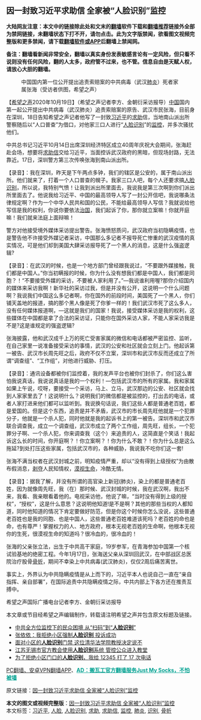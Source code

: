  <h2>因一封致习近平求助信 全家被“人脸识别”监控</h2> <p class="notice"><b>大陆网友注意：本文中的链接除此处和文末的<a href="https://github.com/bannedbook/fanqiang" >翻墙</a>软件下载和<a href="https://github.com/killgcd/justmysocks/blob/master/README.md">翻墙推荐</a>链接外全部为禁网链接，未翻墙状态下打不开，请勿点击。此为文字版禁闻，欲看图文视频完整版和更多禁闻，请下载<a href="https://github.com/bannedbook/fanqiang">翻墙软件或APP</a>后翻墙上禁闻网。</p><p>备注：翻墙看新闻非常安全，翻墙以真实身份发表敏感言论有一定风险，但只看不说则没有任何风险，翻的人太多，政府管不过来，也不管。信息自由是天赋人权，请放心大胆的翻墙。</b></p>  <div class="entry"> <figure><figcaption>中国国内第一位公开提出追责索赔案的中共病毒（武汉<a href="https://www.bannedbook.org/bnews/tag/%e8%82%ba%e7%82%8e/" class="st_tag internal_tag" rel="tag" title="标签 肺炎 下的日志">肺炎</a>）死者家属张海（受访者供图，希望之声）</figcaption></figure> <p>【<span class='wp_keywordlink_affiliate'><a href="https://www.soundofhope.org" title="希望之声" target="_blank">希望之声</a></span>2020年10月19日】（希望之声记者李方、金朝衍采访报导）<span class='wp_keywordlink_affiliate'><a href="https://www.bannedbook.org/" title="中国" target="_blank">中国</a></span>国内第一起公开提出中共病毒（武汉肺炎）追责索赔案的原告、武汉市民张海，目前身在深圳，18日告知希望之声记者他写了一封致<a href="https://www.bannedbook.org/bnews/tag/%e4%b9%a0%e8%bf%91%e5%b9%b3/" class="st_tag internal_tag" rel="tag" title="标签 习近平 下的日志">习近平</a>的<a href="https://www.bannedbook.org/bnews/tag/%E6%B1%82%E5%8A%A9/" class="st_tag internal_tag" rel="tag" title="标签 求助 下的日志">求助</a>信，当地南山派出所警察随后以“人口普查”为借口，对他家三口人进行“<a href="https://www.bannedbook.org/bnews/tag/%E4%BA%BA%E8%84%B8/" class="st_tag internal_tag" rel="tag" title="标签 人脸 下的日志">人脸</a><a href="https://www.bannedbook.org/bnews/tag/%E8%AF%86%E5%88%AB/" class="st_tag internal_tag" rel="tag" title="标签 识别 下的日志">识别</a>”的<a href="https://www.bannedbook.org/bnews/tag/%e7%9b%91%e6%8e%a7/" class="st_tag internal_tag" rel="tag" title="标签 监控 下的日志">监控</a>，并多次骚扰他们。</p> <p>中共总书记习近平10月14日出席深圳经济特区成立40周年庆祝大会期间，张海赶赴会场，想要将<a href="https://www.bannedbook.org/bnews/tag/%E6%B1%82%E5%8A%A9%E4%BF%A1/" class="st_tag internal_tag" rel="tag" title="标签 求助信 下的日志">求助信</a>交给习近平，当面控诉武汉政府的黑暗，但现场封路，无法靠近。17日，深圳警方第三次传唤张海到南山派出所。</p> <p>【录音】：我在深圳，昨天是下午两点多钟，我们的辖区是公安的，属于南山派出所。他们就来了，打着一个人口普查的幌子。我家三口人吧，每个人还要求搞<a href="https://www.bannedbook.org/bnews/tag/%e4%ba%ba%e8%84%b8%e8%af%86%e5%88%ab/" class="st_tag internal_tag" rel="tag" title="标签 人脸识别 下的日志">人脸识别</a>，所以说，我特别气愤！让我到派出所里面去，我说我是第三次啊到你们派出所里面去了。他说我给习近平、中国的最高领导人写了一封公开信吧，我说哪条法律规定啊？作为一个中华人民共和国的公民，不能给最高领导人写信？我就说给他写信是我的权利，你说你要依法<span class='wp_keywordlink'><a href="https://www.bannedbook.org/forum24/topic8925.html" title="《治国大道》" target="_blank">治国</a></span>，我们起诉了你，那你就立案嘛！你就开庭嘛！我们就来法庭上面辩嘛！</p>  <p>警方对他接受境外媒体采访提出警告。张海愤怒质问，武汉政府当初隐瞒疫情，也是警告他不许接受外媒记者采访，中国那么多记者不报导死亡惨重的武汉疫情的真实情况，可是他们却到美国大肆采访报导死了一个黑人的消息，这是什么强盗逻辑?</p> <p>【录音】：在武汉的时候，也是一个地方部门曾经跟我说过，“不要跟外媒接触，我们都是中国人。”你当初瞒报的时候，你为什么没有想我们都是中国人，我们都是同胞？！“不要接受外媒的采访，不要被人家利用了。”&#8212;我说谁利用喔?那你介绍国内的媒体来采访我啊！新华社的采访过我，但是并没有公开，这说明一个什么问题啊？我说我们中国这么多记者啊，你在国外的前段时间，美国死了一个黑人，你们铺天盖地的报道，搞的那个黑人像是死了你爹一样的！我们武汉市死了这么多人，没有任何媒体报道啊，&#8212;这就是我们的国家！我说，接受媒体采访是我的权利，这些媒体在中国都是拿了合法的采访证，只能你在国外采访人家，不能人家采访我是不是?这是谁规定的强盗逻辑?</p> <p>张海披露，他和武汉成千上万的死亡受害家属的微信和电话都被严密监控、监听，在自己家里一说准备接受采访的事情，武汉的公安和社区就会立刻上门。他起诉第一被告、武汉市长周先旺之后，政府不仅不立案，深圳市和武汉市反而还成立了所谓“调查组”、“工作组”，对他进行威胁、打压。</p>  <p>【录音】：通讯设备都被你们监控着，我的发声平台也被你们封杀了，你们这么害怕我说真话，我说说真话是我的一个权利！&#8212;包括武汉市的所有的家属。我和家属如果上午说，哎呀，要接受一个采访，马上、立马，武汉那边的公安、社区就会找到人家家里去了！这说明什么？说明我们的微信都是被监控的，打出去的电话，或者人家打进来他们都可以监听到。我说换句话说，我们这些人都是普通老百姓，都是爱国的。但是这个东西，追责是并不矛盾，武汉市的市长周先旺他就是一个犯罪分子，他就是一个杀人犯，同时他就是我的起诉书上的第一被告。深圳市和武汉市联合调查我，成立一个调查组，武汉市成立了两个工作组，周先旺，组长，一个犯罪分子啊、一个杀人犯，你来调查我（这个）来追责的人，这简直是个笑话！我起诉这么长的时间，你开庭啊？！你立案啊？！你为什么不敢？！你为什么总是这么拖延?到处打压这些家属，包括武汉市的，各种威胁，我说我不吃你们这一套!</p> <p>张海不满当权者在武汉封城之前，明知疫情严重，却以“没有得到上级授权”为由散布假消息，<span class='wp_keywordlink'><a href="https://www.bannedbook.org/forum2/topic21.html" title="《剥夺》 黄建民 著" target="_blank">剥夺</a></span>人民知情权，<span class='wp_keywordlink'><a href="https://www.bannedbook.org/forum11/topic290.html" title="禁片：共党漠视生命" target="_blank">漠视生命</a></span>，冷酷无情。</p> <p>【录音】：据我了解，并没有所谓的高官染上新冠(肺炎)，染上的都是普通老百姓，因为就像周先旺，我（在）那时候、武汉封城的时候，我在武汉啊，我出不来，我看、我亲眼看着他的。电视采访他，他说了嘛，“当时没有得到上级的授权”，“授权”，这是什么意思？这说明他知道!是不是啊？其他的那些当权的人都知道，同时他知道的情况下肯定要做好防范，但是你这个时候你怎么没说，这些普通老百姓也是我的同胞、也是中国人，这些普通老百姓难道该死吗？老百姓的命也是命，也有尊严！掌握权力的人、地方政府，根本无视老百姓的生命啊，他根本无视你的生死，很漠视生命的知道吗？很冷血的，很冷血的！</p>  <p>张海的父亲张立法，出生于中共高干家庭，19岁参军，在青海参加中国第一个核试验基地的绝密工程。今年1月17日，张海送父亲从深圳回武汉，在中部战区总医院治疗股骨<a href="https://www.bannedbook.org/bnews/tag/%E9%AA%A8%E6%8A%98/" class="st_tag internal_tag" rel="tag" title="标签 骨折 下的日志">骨折</a>，期间不幸染上中共病毒(武汉肺炎)，仅仅2周后痛苦离世。</p> <p>事实上，外界认为中共隐瞒疫情是从上而下的，习近平本人也说自己一直在“亲自指挥、亲自部署”，在国际追责中共隐瞒疫情之际，中共内部上下各方还在推责互搏中。</p> <p>希望之声国际广播电台记者李方、金朝衍采访报导</p>  <p>本文章或节目经希望之声编辑制作，转载请注明希望之声并包含原文标题及链接。</p> <ul class='op-related-articles' title='相关阅读'> <li><a href='https://www.bannedbook.org/bnews/comments/20200930/1405736.html' target='_blank'>中共全方位监控下的民众困境 从“扫码”到“<b>人脸识别</b>”</a></li> <li><a href='https://www.bannedbook.org/bnews/comments/20200928/1404367.html' target='_blank'>张依依：我拒绝小区强制<b>人脸识别</b> 投诉成功</a></li> <li><a href='https://www.bannedbook.org/bnews/comments/20200927/1403838.html' target='_blank'>面对小区的<b>人脸识别</b>门禁 这位清华法学院教授决定说不</a></li> <li><a href='https://www.bannedbook.org/bnews/headline/20200924/1402033.html' target='_blank'>江苏无锡巿官方教会使用<b>人脸识别</b>系统 管控公众进入教堂</a></li> <li><a href='https://www.bannedbook.org/bnews/ssgc/20200924/1401966.html' target='_blank'>为了拒绝小区门口的<b>人脸识别</b>，我给 12345 打了 17 次电话</a></li> </ul> <p class="texttj"> <a href="https://github.com/bannedbook/fanqiang/wiki/%E7%A6%81%E9%97%BB%E7%BD%91%E5%AE%89%E5%8D%93%E7%BF%BB%E5%A2%99%E6%96%B0%E9%97%BBAPP" target="_blank">PC翻墙、安卓VPN翻墙APP</a>、<span onclick="window.open('https://github.com/killgcd/justmysocks/blob/master/README.md')" style="font-weight:bold;color:#00A191;cursor:pointer;text-decoration:underline;outline:none">AD：搬瓦工官方翻墙服务Just My Socks，不怕被墙</span></p><p>原文链接：<a class="src_link"  href="https://www.soundofhope.org/post/433648" target="_blank">因一封致习近平求助信 全家被“人脸识别”监控</a></p><a name='sharetosocial'></a>       <div><b>本文的图文或视频完整版</b>：<a href='https://www.bannedbook.org/bnews/comments/20201019/1416514.html'>因一封致习近平求助信 全家被“人脸识别”监控</a></div>  </div><!--END ENTRY--> <div class="postfooter"> <div>本文标签：<a href="https://www.bannedbook.org/bnews/tag/%e4%b9%a0%e8%bf%91%e5%b9%b3/" rel="tag">习近平</a>, <a href="https://www.bannedbook.org/bnews/tag/%E4%BA%BA%E8%84%B8/" rel="tag">人脸</a>, <a href="https://www.bannedbook.org/bnews/tag/%e4%ba%ba%e8%84%b8%e8%af%86%e5%88%ab/" rel="tag">人脸识别</a>, <a href="https://www.bannedbook.org/bnews/tag/%E6%B1%82%E5%8A%A9/" rel="tag">求助</a>, <a href="https://www.bannedbook.org/bnews/tag/%E6%B1%82%E5%8A%A9%E4%BF%A1/" rel="tag">求助信</a>, <a href="https://www.bannedbook.org/bnews/tag/%e7%9b%91%e6%8e%a7/" rel="tag">监控</a>, <a href="https://www.bannedbook.org/bnews/tag/%e8%82%ba%e7%82%8e/" rel="tag">肺炎</a>, <a href="https://www.bannedbook.org/bnews/tag/%E8%AF%86%E5%88%AB/" rel="tag">识别</a>, <a href="https://www.bannedbook.org/bnews/tag/%E9%AA%A8%E6%8A%98/" rel="tag">骨折</a></div>  </div><!--END POSTFOOTER--> 